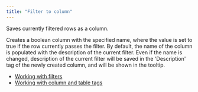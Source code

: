 ```yaml
---
title: "Filter to column"
---
```


Saves currently filtered rows as a column.

Creates a boolean column with the specified name, where the value is set to true if the row currently passes the filter.
By default, the name of the column is populated with the description of the current filter. Even if the name is changed,
description of the current filter will be saved in the 'Description' tag of the newly created column, and will be shown
in the tooltip.

* [Working with filters](../visualize/viewers/filters.md)
* [Working with column and table tags](../visualize/viewers/column-selectors.md)
